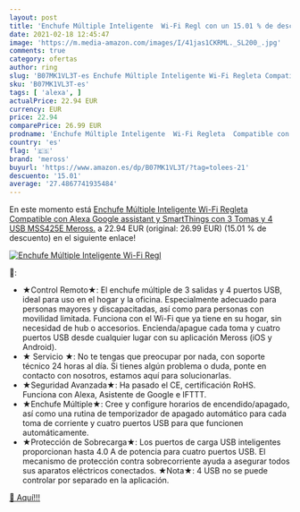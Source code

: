 ```yaml
---
layout: post
title: 'Enchufe Múltiple Inteligente  Wi-Fi Regl con un 15.01 % de descuento'
date: 2021-02-18 12:45:47
image: 'https://m.media-amazon.com/images/I/41jas1CKRML._SL200_.jpg'
comments: true
category: ofertas
author: ring
slug: 'B07MK1VL3T-es Enchufe Múltiple Inteligente Wi-Fi Regleta Compatible con...'
sku: 'B07MK1VL3T-es'
tags: [ 'alexa', ]
actualPrice: 22.94 EUR
currency: EUR
price: 22.94
comparePrice: 26.99 EUR
prodname: 'Enchufe Múltiple Inteligente  Wi-Fi Regleta  Compatible con Alexa  Google assistant y SmartThings  con 3 Tomas y 4 USB  MSS425E  Meross.'
country: 'es'
flag: '🇪🇸'
brand: 'meross'
buyurl: 'https://www.amazon.es/dp/B07MK1VL3T/?tag=tolees-21'
descuento: '15.01'
average: '27.4867741935484'
---
```


En este momento está [Enchufe Múltiple Inteligente  Wi-Fi Regleta  Compatible con Alexa  Google assistant y SmartThings  con 3 Tomas y 4 USB  MSS425E  Meross.](https://www.amazon.es/dp/B07MK1VL3T/?tag=tolees-21) a 22.94 EUR (original: 26.99 EUR) (15.01 %  de descuento) en el siguiente enlace!

[![Enchufe Múltiple Inteligente  Wi-Fi Regl](https://m.media-amazon.com/images/I/41jas1CKRML._SL200_.jpg)](https://www.amazon.es/dp/B07MK1VL3T/?tag=tolees-21)

🔎:

- ★Control Remoto★: El enchufe múltiple de 3 salidas y 4 puertos USB, ideal para uso en el hogar y la oficina. Especialmente adecuado para personas mayores y discapacitadas, así como para personas con movilidad limitada. Funciona con el Wi-Fi que ya tiene en su hogar, sin necesidad de hub o accesorios. Encienda/apague cada toma y cuatro puertos USB desde cualquier lugar con su aplicación Meross (iOS y Android).
- ★ Servicio ★: No te tengas que preocupar por nada, con soporte técnico 24 horas al día. Si tienes algún problema o duda, ponte en contacto con nosotros, estamos aquí para solucionarlas.
- ★Seguridad Avanzada★: Ha pasado el CE, certificación RoHS. Funciona con Alexa, Asistente de Google e IFTTT.
- ★Enchufe Múltiple★: Cree y configure horarios de encendido/apagado, así como una rutina de temporizador de apagado automático para cada toma de corriente y cuatro puertos USB para que funcionen automáticamente.
- ★Protección de Sobrecarga★: Los puertos de carga USB inteligentes proporcionan hasta 4.0 A de potencia para cuatro puertos USB. El mecanismo de protección contra sobrecorriente ayuda a asegurar todos sus aparatos eléctricos conectados. ★Nota★: 4 USB no se puede controlar por separado en la aplicación.

[🛒 Aquí!!!](https://www.amazon.es/dp/B07MK1VL3T/?tag=tolees-21)
